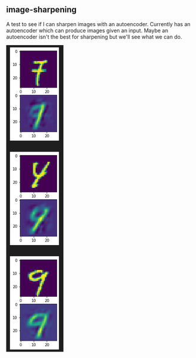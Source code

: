 ## image-sharpening

A test to see if I can sharpen images with an autoencoder. Currently has an autoencoder which can produce images given an input. Maybe an autoencoder isn't the best for sharpening but we'll see what we can do.

![1](1.png)
